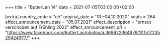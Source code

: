 +++
title = "ButterLan 14"
date = 2021-07-05T03:00:00+02:00

[extra]
country_code = "ch"
original_date = "01.–04.10.2020"
seats = 264
effect_announcement_date = "05.07.2021"
effect_description = "erneut verschoben auf Frühling 2022"
effect_announcement_url = "https://www.facebook.com/ButterLan/photos/a.366622364976/10151723529424977/"
+++
